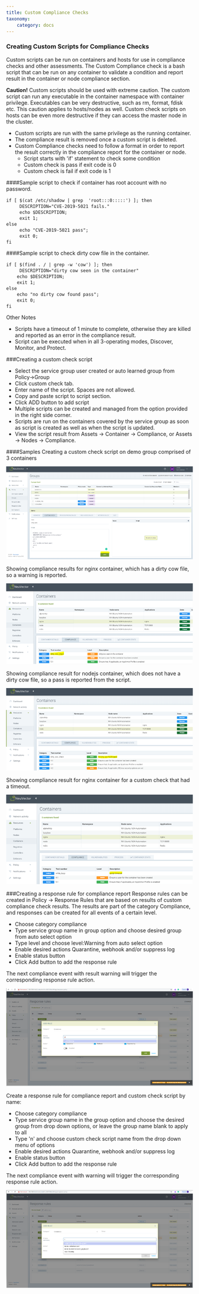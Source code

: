 ```yaml
---
title: Custom Compliance Checks
taxonomy:
    category: docs
---
```


### Creating Custom Scripts for Compliance Checks
Custom scripts can be run on containers and hosts for use in compliance checks and other assessments. The Custom Compliance check is a bash script that can be run on any container to validate a condition and report result in the container or node compliance section.

<strong>Caution!</strong> Custom scripts should be used with extreme caution. The custom script can run any executable in the container namespace with container privilege. Executables can be very destructive, such as rm, format, fdisk etc. This caution applies to hosts/nodes as well. Custom check scripts on hosts can be even more destructive if they can access the master node in the cluster.

+ Custom scripts are run with the same privilege as the running container.
+ The compliance result is removed once a custom script is deleted.
+ Custom Compliance checks need to follow a format in order to report the result correctly in the compliance report for the container or node.
    - Script starts with 'if' statement to check some condition
    - Custom check is pass if exit code is 0
    - Custom check is fail if exit code is 1

####Sample script to check if container has root account with no password.
```
if [ $(cat /etc/shadow | grep  'root:::0:::::') ]; then
     DESCRIPTION="CVE-2019-5021 fails."
     echo $DESCRIPTION;
     exit 1;
else
     echo "CVE-2019-5021 pass";
     exit 0;
fi
```

####Sample script to check dirty cow file in the container.
```
if [ $(find . / | grep -w 'cow') ]; then
     DESCRIPTION="dirty cow seen in the container"
    echo $DESCRIPTION;
    exit 1;
else
    echo "no dirty cow found pass";
    exit 0;
fi
```

Other Notes
+ Scripts have a timeout of 1 minute to complete, otherwise they are killed and reported as an error in the compliance result.
+ Script can be executed when in all 3-operating modes, Discover, Monitor, and Protect.


###Creating a custom check script
+ Select the service group user created or auto learned group from Policy->Group
+ Click custom check tab.
+ Enter name of the script. Spaces are not allowed.
+ Copy and paste script to script section.
+ Click ADD button to add script
+ Multiple scripts can be created and managed from the option provided in the right side corner.
+ Scripts are run on the containers covered by the service group as soon as script is created as well as when the script is updated.
+ View the script result from Assets -> Container -> Compliance, or Assets -> Nodes -> Compliance.

####Samples
Creating a custom check script on demo group comprised of 3 containers

![ComplianceDemo](compliance1.png)
 
Showing compliance results for nginx container, which has a dirty cow file, so a warning is reported.  

![ComplianceNginx](compliance2.png)

Showing compliance result for nodejs container, which does not have a dirty cow file, so a pass is reported from the script.

![ComplianceNodejs](compliance_nodejs.png)

Showing compliance result for nginx container for a custom check that had a timeout.
 
![ComplianceTimeout](compliance_timeout.png)


###Creating a response rule for compliance report 
Response rules can be created in Policy -> Response Rules that are based on results of custom compliance check results. The results are part of the category Compliance, and responses can be created for all events of a certain level.

+ Choose category compliance
+ Type service group name in group option and choose desired group from auto select option
+ Type level and choose level:Warning from auto select option
+ Enable desired actions Quarantine, webhook and/or suppress log
+ Enable status button
+ Click Add button to add the response rule

The next compliance event with result warning will trigger the corresponding response rule action.

![ComplianceResponse](compliance_response_1.png)

Create a response rule for compliance report and custom check script by name:

+ Choose category compliance
+ Type service group name in the group option and choose the desired group from drop down options, or leave the group name blank to apply to all
+ Type 'n' and choose custom check script name from the drop down menu of options
+ Enable desired actions Quarantine, webhook and/or suppress log
+ Enable status button
+ Click Add button to add the response rule

The next compliance event with warning will trigger the corresponding response rule action.

![ComplianceResponse](compliance_report_2.png)


